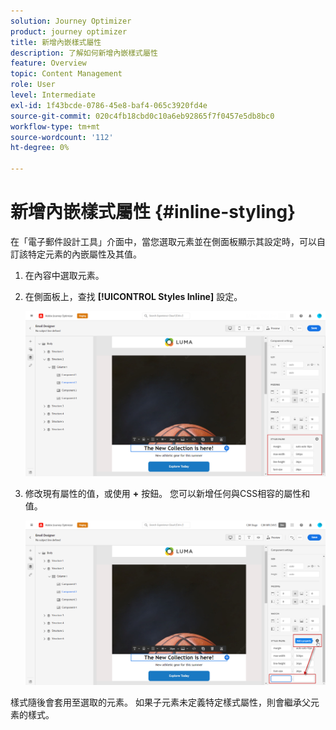 ```yaml
---
solution: Journey Optimizer
product: journey optimizer
title: 新增內嵌樣式屬性
description: 了解如何新增內嵌樣式屬性
feature: Overview
topic: Content Management
role: User
level: Intermediate
exl-id: 1f43bcde-0786-45e8-baf4-065c3920fd4e
source-git-commit: 020c4fb18cbd0c10a6eb92865f7f0457e5db8bc0
workflow-type: tm+mt
source-wordcount: '112'
ht-degree: 0%

---
```


# 新增內嵌樣式屬性 {#inline-styling}

在「電子郵件設計工具」介面中，當您選取元素並在側面板顯示其設定時，可以自訂該特定元素的內嵌屬性及其值。

1. 在內容中選取元素。
1. 在側面板上，查找 **[!UICONTROL Styles Inline]** 設定。

   ![](assets/styles_1.png)

1. 修改現有屬性的值，或使用 **+** 按鈕。 您可以新增任何與CSS相容的屬性和值。

   ![](assets/styles_2.png)

樣式隨後會套用至選取的元素。 如果子元素未定義特定樣式屬性，則會繼承父元素的樣式。
